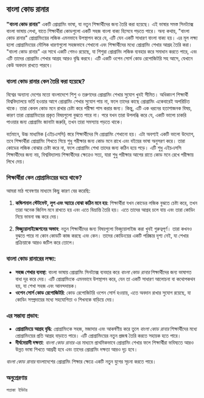 ## বাংলা কোড রানার
**"বাংলা কোড রানার"** একটি প্রোগ্রামিং ভাষা, যা নতুন শিক্ষার্থীদের জন্য তৈরি করা হয়েছে। এই ভাষার সমস্ত সিনট্যাক্স বাংলা ভাষায় লেখা, যাতে শিক্ষার্থীরা কোডগুলো একটি সহজ বাংলা বাক্য হিসেবে পড়তে পারে। অন্য কথায়, "বাংলা কোড রানার" প্রোগ্রামিংয়ের লজিক এমনভাবে উপস্থাপন করে যে, এটি যেন একটি সাধারণ বাংলা বাক্য হয়। এর মূল লক্ষ্য হলো প্রোগ্রামিংয়ের মৌলিক ধারণাগুলো সহজভাবে শেখানো এবং শিক্ষার্থীদের মধ্যে প্রোগ্রামিং শেখার আগ্রহ তৈরি করা। "বাংলা কোড রানার" এর সাথে একটি গেমও রয়েছে, যা শিশুরা প্রোগ্রামিং লজিক ব্যবহার করে সমাধান করতে পারে, এবং এটি তাদের প্রোগ্রামিং শেখার আগ্রহ আরও বৃদ্ধি করবে। এটি একটি ওপেন সোর্স কোড রেপোজিটরি সহ আসে, যেখানে কেউ অবদান রাখতে পারবে।

### বাংলা কোড রানার কেন তৈরি করা হয়েছে?

বিশ্বের অন্যান্য দেশের মতো বাংলাদেশে শিশু ও তরুণদের প্রোগ্রামিং শেখার সুযোগ খুবই সীমিত। অধিকাংশ শিক্ষার্থী বিশ্ববিদ্যালয়ে ভর্তি হওয়ার আগে প্রোগ্রামিং শেখার সুযোগ পায় না, ফলে তাদের কাছে প্রোগ্রামিং একেবারেই অপরিচিত থাকে। তারা কেবল কোড মনে রাখার চেষ্টা করে পরীক্ষা পাস করার জন্য। কিন্তু, এটি এক ধরনের হতাশাজনক বিষয়, কারণ তারা প্রোগ্রামিংয়ের প্রকৃত বিষয়গুলো বুঝতে পারে না। পরে যখন তারা উপলব্ধি করে যে, একটি ভালো চাকরি পাওয়ার জন্য প্রোগ্রামিং জানাটা জরুরি, তখন তারা সমস্যায় পড়তে থাকে।

বর্তমানে, উচ্চ মাধ্যমিক (এইচএসসি) স্তরে শিক্ষার্থীদের সি প্রোগ্রামিং শেখানো হয়। এটা অবশ্যই একটি ভালো উদ্যোগ, তবে শিক্ষার্থীরা প্রোগ্রামিং শিখতে গিয়ে শুধু পরীক্ষার জন্য কোড মনে রাখে এবং বইয়ের ভাষা অনুসরণ করে। তারা কোডের লজিক বোঝার চেষ্টা করে না, ফলে প্রোগ্রামিং শেখা তাদের জন্য কঠিন হয়ে পড়ে। এটি শুধু এইচএসসি শিক্ষার্থীদের জন্য নয়, বিশ্ববিদ্যালয় শিক্ষার্থীদের ক্ষেত্রেও সত্য, যারা শুধু পরীক্ষার আগের রাতে কোড মনে রেখে পরীক্ষায় লিখে দেয়।

### শিক্ষার্থীরা কেন প্রোগ্রামিংয়ের ভয়ে থাকে?

আমরা মাঠ গবেষণার মাধ্যমে কিছু কারণ বের করেছি:

1. **কন্ডিশনাল স্টেটমেন্ট, লুপ এবং অ্যারে বোঝা কঠিন মনে হয়**: শিক্ষার্থীরা যখন কোডের লজিক বুঝতে চেষ্টা করে, তখন তারা অনেক জিনিস মনে রাখতে হয় এবং এতে বিভ্রান্তি তৈরি হয়। এতে তাদের আগ্রহ চলে যায় এবং তারা কোডিং নিয়ে ভাবনা বন্ধ করে দেয়।

2. **ভিজ্যুয়ালাইজেশনের অভাব**: নতুন শিক্ষার্থীদের জন্য বিষয়গুলো ভিজ্যুয়ালাইজ করা খুবই গুরুত্বপূর্ণ। তারা কখনও বুঝতে পারে না কোন কোডটি কাজ করছে এবং কেন। তাদের কোডিংয়ের একটি পরিষ্কার দৃশ্য নেই, যা শেখার প্রক্রিয়াকে আরও জটিল করে তোলে।

### বাংলা কোড রানারের লক্ষ্য:

* **সহজ শেখার ব্যবস্থা**: বাংলা ভাষায় প্রোগ্রামিং সিনট্যাক্স ব্যবহার করে *বাংলা কোড রানার* শিক্ষার্থীদের জন্য ভাষাগত বাধা দূর করে দেয়। এটি প্রোগ্রামিংকে এমনভাবে উপস্থাপন করে, যেন তা একটি সাধারণ আলোচনা বা কথোপকথন হয়, যা শেখা সহজ এবং আনন্দদায়ক।
* **ওপেন সোর্স কোড রেপোজিটরি**: কোড রেপোজিটরি ওপেন সোর্স হওয়ায়, এতে অবদান রাখার সুযোগ রয়েছে, যা কোডিং সম্প্রদায়ের মধ্যে সহযোগিতা ও শিখনকে বাড়িয়ে দেয়।

### এর সম্ভাব্য প্রভাব:

* **প্রোগ্রামিংয়ে আগ্রহ বৃদ্ধি**: প্রোগ্রামিংকে সহজ, মজাদার এবং আকর্ষণীয় করে তুলে *বাংলা কোড রানার* শিক্ষার্থীদের মধ্যে প্রোগ্রামিংয়ের প্রতি আগ্রহ বাড়াতে পারে। এটি প্রোগ্রামিংয়ের নতুন প্রজন্ম তৈরি করতে সহায়ক হতে পারে।
* **দীর্ঘমেয়াদী দক্ষতা**: *বাংলা কোড রানার* এর মাধ্যমে প্রাথমিকভাবে প্রোগ্রামিং শেখার ফলে শিক্ষার্থীরা ভবিষ্যতে আরও উন্নত ভাষা শিখতে আগ্রহী হবে এবং তাদের প্রোগ্রামিং দক্ষতা আরও দৃঢ় হবে।

*বাংলা কোড রানার* বাংলাদেশের প্রোগ্রামিং শিক্ষার ক্ষেত্রে একটি নতুন যুগের সূচনা করতে পারে।

### অনুপ্রেরণায়
```পতাকা ইডিটর```
